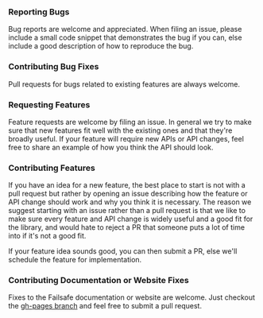 ### Reporting Bugs

Bug reports are welcome and appreciated. When filing an issue, please include a small code snippet that demonstrates the bug if you can, else include a good description of how to reproduce the bug.

### Contributing Bug Fixes

Pull requests for bugs related to existing features are always welcome.

### Requesting Features

Feature requests are welcome by filing an issue. In general we try to make sure that new features fit well with the existing ones and that they're broadly useful. If your feature will require new APIs or API changes, feel free to share an example of how you think the API should look.

### Contributing Features

If you have an idea for a new feature, the best place to start is not with a pull request but rather  by opening an issue describing how the feature or API change should work and why you think it is necessary. The reason we suggest starting with an issue rather than a pull request is that we like to make sure every feature and API change is widely useful and a good fit for the library, and would hate to reject a PR that someone puts a lot of time into if it's not a good fit.

If your feature idea sounds good, you can then submit a PR, else we'll schedule the feature for implementation.

### Contributing Documentation or Website Fixes

Fixes to the Failsafe documentation or website are welcome. Just checkout the [gh-pages branch](https://github.com/jhalterman/failsafe/tree/gh-pages) and feel free to submit a pull request.

